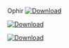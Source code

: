 



Ophir
[ ![Download](https://api.bintray.com/packages/ophirh/repo1/apackage/images/download.svg) ](https://bintray.com/ophirh/repo1/apackage/_latestVersion)

[ ![Download](https://api.bintray.com/packages/ophirh/repo1/apackage/images/download.png) ](https://bintray.com/ophirh/repo1/apackage/_latestVersion)

[ ![Download](https://api.bintray.com/packages/ophirh/repo1/apackage/images/download.svg) ](https://bintray.com/ophirh/repo1/apackage/_latestVersion)
